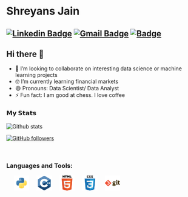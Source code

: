 # Shreyans Jain
[![Linkedin Badge](https://img.shields.io/badge/-ShreyansJain-blue?style=flat-square&logo=Linkedin&logoColor=white&link=https://www.linkedin.com/in/shreyansjain012/)](https://www.linkedin.com/in/shreyansjain012/)
[![Gmail Badge](https://img.shields.io/badge/-shreyansjain012@gmail.com-c14438?style=flat-square&logo=Gmail&logoColor=white&link=mailto:shreyansjain012@gmail.com)](mailto:shreyansjain012@gmail.com)
[![Badge](https://img.shields.io/badge/-Codechef-green?style=flat-square&logoColor=white&link=https://www.codechef.com/users/jains516)](https://www.codechef.com/users/jains516)
--


## Hi there 👋

- 👯 I’m looking to collaborate on interesting data science or machine learning projects
- 🤓 I’m currently learning financial markets 
- 😄 Pronouns: Data Scientist/ Data Analyst
- ⚡ Fun fact: I am good at chess. I love coffee

### 𝗠𝘆 𝗦𝘁𝗮𝘁𝘀

![Github stats](https://github-readme-stats.vercel.app/api?username=Shreyansjain012&show_icons=true&hide_border=false&theme=merko)
<!-- 
<img align="left" src="http://estruyf-github.azurewebsites.net/api/VisitorHit?user=Shreyans13&repo=Shreyans13&countColorcountColor&countColor=%237B1E7B"/>
 -->
[![GitHub followers](https://img.shields.io/github/followers/Shreyansjain012?label=github&style=for-the-badge)](https://github.com/Shreyansjain012)

<!-- 
![Most Used Languages](https://github-readme-stats.vercel.app/api/top-langs/?username=shreyans13&hide_border=true&show_icons=true)
 ## Show ❤️ By Starring My Repos! -->
<br>

### Languages and Tools:

<img align="left" style="margin-left: 20px" alt="Python" width="40px" src="https://raw.githubusercontent.com/github/explore/80688e429a7d4ef2fca1e82350fe8e3517d3494d/topics/python/python.png" />

<img align="left" style="margin-left: 20px" alt="C++" width="40px" src="https://raw.githubusercontent.com/github/explore/549f36e938c7a2323fee1a465e812c7a69128979/topics/cpp/cpp.png" />

<img align="left" style="margin-left: 20px" alt="HTML5" width="40px" src="https://raw.githubusercontent.com/github/explore/80688e429a7d4ef2fca1e82350fe8e3517d3494d/topics/html/html.png" />

<img align="left" style="margin-left: 20px" alt="CSS3" width="40px" src="https://raw.githubusercontent.com/github/explore/80688e429a7d4ef2fca1e82350fe8e3517d3494d/topics/css/css.png" />

<img align="left" style="margin-left: 20px" alt="Git" width="40px" src="https://raw.githubusercontent.com/github/explore/80688e429a7d4ef2fca1e82350fe8e3517d3494d/topics/git/git.png" />


